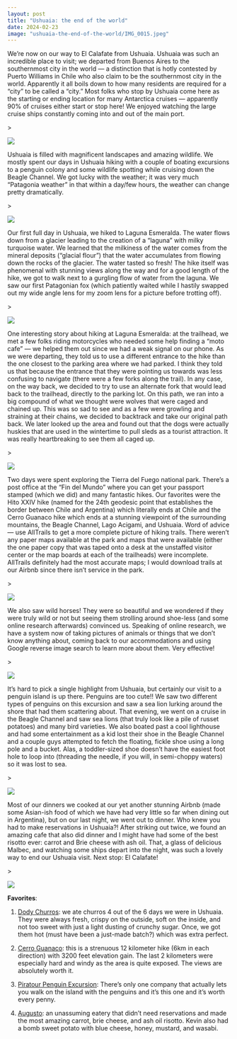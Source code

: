 ```yaml
---
layout: post
title: "Ushuaia: the end of the world"
date: 2024-02-23
image: "ushuaia-the-end-of-the-world/IMG_0015.jpeg"
---
```


We’re now on our way to El Calafate from Ushuaia. Ushuaia was such an incredible place to visit; we departed from Buenos Aires to the southernmost city in the world — a distinction that is hotly contested by Puerto Williams in Chile who also claim to be the southernmost city in the world. Apparently it all boils down to how many residents are required for a “city” to be called a “city.” Most folks who stop by Ushuaia come here as the starting or ending location for many Antarctica cruises — apparently 90% of cruises either start or stop here! We enjoyed watching the large cruise ships constantly coming into and out of the main port. 

\>

![](assets/img/ushuaia-the-end-of-the-world/PXL_20240218_220428039_Original.jpg)

Ushuaia is filled with magnificent landscapes and amazing wildlife. We mostly spent our days in Ushuaia hiking with a couple of boating excursions to a penguin colony and some wildlife spotting while cruising down the Beagle Channel. We got lucky with the weather; it was very much “Patagonia weather” in that within a day/few hours, the weather can change pretty dramatically. 

\>

![](assets/img/ushuaia-the-end-of-the-world/P2180090_Original.jpg)

Our first full day in Ushuaia, we hiked to Laguna Esmeralda. The water flows down from a glacier leading to the creation of a “laguna” with milky turquoise water. We learned that the milkiness of the water comes from the mineral deposits (“glacial flour”) that the water accumulates from flowing down the rocks of the glacier. The water tasted so fresh! The hike itself was phenomenal with stunning views along the way and for a good length of the hike, we got to walk next to a gurgling flow of water from the laguna. We saw our first Patagonian fox (which patiently waited while I hastily swapped out my wide angle lens for my zoom lens for a picture before trotting off). 

\>

![](assets/img/ushuaia-the-end-of-the-world/P2180086_Original.jpg)

One interesting story about hiking at Laguna Esmeralda: at the trailhead, we met a few folks riding motorcycles who needed some help finding a “moto cafe” — we helped them out since we had a weak signal on our phone. As we were departing, they told us to use a different entrance to the hike than the one closest to the parking area where we had parked. I think they told us that because the entrance that they were pointing us towards was less confusing to navigate (there were a few forks along the trail). In any case, on the way back, we decided to try to use an alternate fork that would lead back to the trailhead, directly to the parking lot. On this path, we ran into a big compound of what we thought were wolves that were caged and chained up. This was so sad to see and as a few were growling and straining at their chains, we decided to backtrack and take our original path back. We later looked up the area and found out that the dogs were actually huskies that are used in the wintertime to pull sleds as a tourist attraction. It was really heartbreaking to see them all caged up.

\>

![](assets/img/ushuaia-the-end-of-the-world/PXL_20240218_180907796_Original.jpg)

Two days were spent exploring the Tierra del Fuego national park. There’s a post office at the “Fin del Mundo” where you can get your passport stamped (which we did) and many fantastic hikes. Our favorites were the Hito XXIV hike (named for the 24th geodesic point that establishes the border between Chile and Argentina) which literally ends at Chile and the Cerro Guanaco hike which ends at a stunning viewpoint of the surrounding mountains, the Beagle Channel, Lago Acigami, and Ushuaia. Word of advice — use AllTrails to get a more complete picture of hiking trails. There weren’t any paper maps available at the park and maps that were available (either the one paper copy that was taped onto a desk at the unstaffed visitor center or the map boards at each of the trailheads) were incomplete. AllTrails definitely had the most accurate maps; I would download trails at our Airbnb since there isn’t service in the park. 

\>

![](assets/img/ushuaia-the-end-of-the-world/P2190151_Original.jpg)

We also saw wild horses! They were so beautiful and we wondered if they were truly wild or not but seeing them strolling around shoe-less (and some online research afterwards) convinced us. Speaking of online research, we have a system now of taking pictures of animals or things that we don’t know anything about, coming back to our accommodations and using Google reverse image search to learn more about them. Very effective!

\>

![](assets/img/ushuaia-the-end-of-the-world/PXL_20240221_192633517_Original.jpg)

It’s hard to pick a single highlight from Ushuaia, but certainly our visit to a penguin island is up there. Penguins are too cute!! We saw two different types of penguins on this excursion and saw a sea lion lurking around the shore that had them scattering about. That evening, we went on a cruise in the Beagle Channel and saw sea lions (that truly look like a pile of russet potatoes) and many bird varieties. We also boated past a cool lighthouse and had some entertainment as a kid lost their shoe in the Beagle Channel and a couple guys attempted to fetch the floating, fickle shoe using a long pole and a bucket. Alas, a toddler-sized shoe doesn’t have the easiest foot hole to loop into (threading the needle, if you will, in semi-choppy waters) so it was lost to sea.

\>

![](assets/img/ushuaia-the-end-of-the-world/P2200064_Original.jpg)

Most of our dinners we cooked at our yet another stunning Airbnb (made some Asian-ish food of which we have had very little so far when dining out in Argentina), but on our last night, we went out to dinner. Who knew you had to make reservations in Ushuaia?! After striking out twice, we found an amazing cafe that also did dinner and I might have had some of the best risotto ever: carrot and Brie cheese with ash oil. That, a glass of delicious Malbec, and watching some ships depart into the night, was such a lovely way to end our Ushuaia visit. Next stop: El Calafate!

\>

![](assets/img/ushuaia-the-end-of-the-world/P2210032_Original.jpg)

**Favorites**:

1. [Dody Churros](https://maps.app.goo.gl/W82YF4jHuroaMwMo8?g_st=ic): we ate churros 4 out of the 6 days we were in Ushuaia. They were always fresh, crispy on the outside, soft on the inside, and not too sweet with just a light dusting of crunchy sugar. Once, we got them hot (must have been a just-made batch?) which was extra perfect.
    
2. [Cerro Guanaco](https://www.alltrails.com/es/ruta/argentina/tierra-del-fuego/sendero-cerro-guanaco): this is a strenuous 12 kilometer hike (6km in each direction) with 3200 feet elevation gain. The last 2 kilometers were especially hard and windy as the area is quite exposed. The views are absolutely worth it.
    
3. [Piratour Penguin Excursion](https://piratour.net/): There’s only one company that actually lets you walk on the island with the penguins and it’s this one and it’s worth every penny.
    
4. [Augusto](https://maps.app.goo.gl/ZW2Y5ARWBLMueD3i7?g_st=ic): an unassuming eatery that didn’t need reservations and made the most amazing carrot, brie cheese, and ash oil risotto. Kevin also had a bomb sweet potato with blue cheese, honey, mustard, and wasabi.
